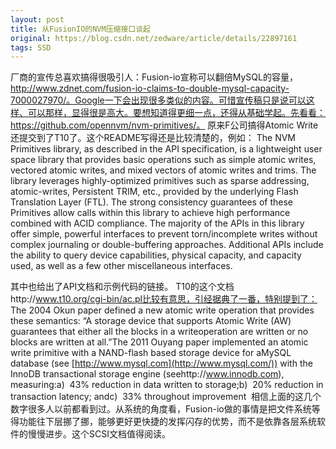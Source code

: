 ```yaml
---
layout: post
title: 从FusionIO的NVM压缩接口谈起
original: https://blog.csdn.net/zedware/article/details/22897161
tags: SSD
---
```


厂商的宣传总喜欢搞得很吸引人：Fusion-io宣称可以翻倍MySQL的容量，http://www.zdnet.com/fusion-io-claims-to-double-mysql-capacity-7000027970/。Google一下会出现很多类似的内容。可惜宣传稿只是说可以这样、可以那样，显得很是高大。要想知道得更细一点，还得从基础学起。先看看：https://github.com/opennvm/nvm-primitives/。
原来F公司搞得Atomic Write还提交到了T10了。这个README写得还是比较清楚的，例如：
The NVM Primitives library, as described in the API specification, is a lightweight user space
 library that provides basic operations such as simple atomic writes, vectored atomic writes, and mixed vectors of atomic writes and trims. The library leverages highly-optimized primitives such as sparse addressing, atomic-writes, Persistent TRIM, etc., provided
 by the underlying Flash Translation Layer (FTL). The strong consistency guarantees of these Primitives allow calls within this library to achieve high performance combined with ACID compliance. The majority of the APIs in this library offer simple, powerful
 interfaces to prevent torn/incomplete writes without complex journaling or double-buffering approaches. Additional APIs include the ability to query device capabilities, physical capacity, and capacity used, as well as a few other miscellaneous interfaces.

其中也给出了API文档和示例代码的链接。
T10的这个文档http://www.t10.org/cgi-bin/ac.pl比较有意思，引经据典了一番，特别提到了：
The 2004 Okun paper defined a new atomic write operation that provides
 these semantics:
“A storage device that supports Atomic Write (AW) guarantees that either all the blocks in a writeoperation are written or no blocks are written at all.”The 2011 Ouyang paper implemented an atomic write primitive with a NAND-flash based storage device for aMySQL database (see [http://www.mysql.com](http://www.mysql.com/))
 with the InnoDB transactional storage engine (seehttp://www.innodb.com), measuring:a)  43% reduction in data written to storage;b)  20% reduction in transaction latency; andc)  33% throughout improvement  相信上面的这几个数字很多人以前都看到过。从系统的角度看，Fusion-io做的事情是把文件系统等得功能往下层挪了挪，能够更好更快捷的发挥闪存的优势，而不是依靠各层系统软件的慢慢进步。这个SCSI文档值得阅读。


